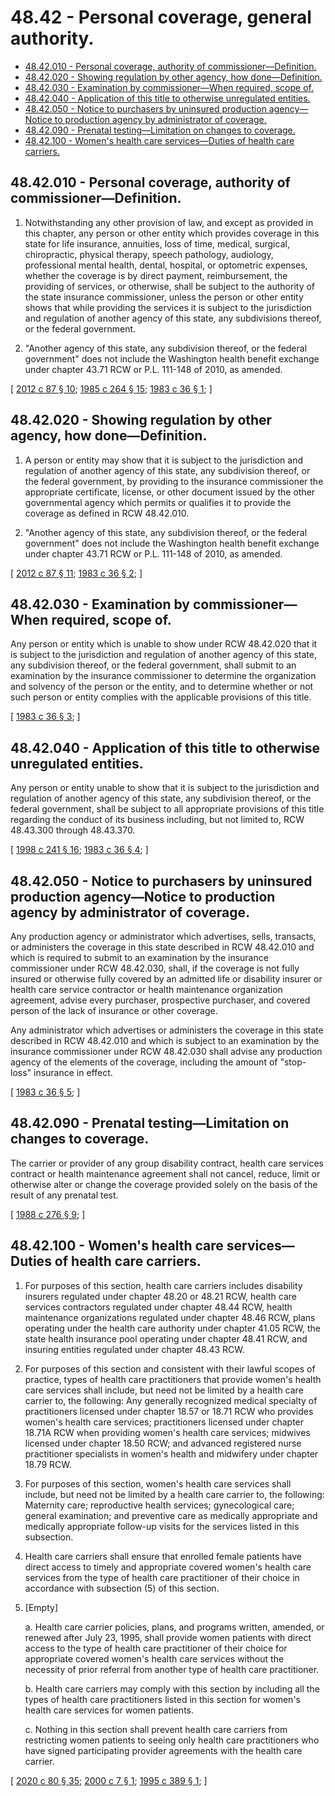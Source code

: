 # 48.42 - Personal coverage, general authority.
* [48.42.010 - Personal coverage, authority of commissioner—Definition.](#4842010---personal-coverage-authority-of-commissionerdefinition)
* [48.42.020 - Showing regulation by other agency, how done—Definition.](#4842020---showing-regulation-by-other-agency-how-donedefinition)
* [48.42.030 - Examination by commissioner—When required, scope of.](#4842030---examination-by-commissionerwhen-required-scope-of)
* [48.42.040 - Application of this title to otherwise unregulated entities.](#4842040---application-of-this-title-to-otherwise-unregulated-entities)
* [48.42.050 - Notice to purchasers by uninsured production agency—Notice to production agency by administrator of coverage.](#4842050---notice-to-purchasers-by-uninsured-production-agencynotice-to-production-agency-by-administrator-of-coverage)
* [48.42.090 - Prenatal testing—Limitation on changes to coverage.](#4842090---prenatal-testinglimitation-on-changes-to-coverage)
* [48.42.100 - Women's health care services—Duties of health care carriers.](#4842100---womens-health-care-servicesduties-of-health-care-carriers)
## 48.42.010 - Personal coverage, authority of commissioner—Definition.
1. Notwithstanding any other provision of law, and except as provided in this chapter, any person or other entity which provides coverage in this state for life insurance, annuities, loss of time, medical, surgical, chiropractic, physical therapy, speech pathology, audiology, professional mental health, dental, hospital, or optometric expenses, whether the coverage is by direct payment, reimbursement, the providing of services, or otherwise, shall be subject to the authority of the state insurance commissioner, unless the person or other entity shows that while providing the services it is subject to the jurisdiction and regulation of another agency of this state, any subdivisions thereof, or the federal government.

2. "Another agency of this state, any subdivision thereof, or the federal government" does not include the Washington health benefit exchange under chapter 43.71 RCW or P.L. 111-148 of 2010, as amended.

\[ [2012 c 87 § 10](https://lawfilesext.leg.wa.gov/biennium/2011-12/Pdf/Bills/Session%20Laws/House/2319-S2.SL.pdf?cite=2012%20c%2087%20§%2010); [1985 c 264 § 15](https://leg.wa.gov/CodeReviser/documents/sessionlaw/1985c264.pdf?cite=1985%20c%20264%20§%2015); [1983 c 36 § 1](https://leg.wa.gov/CodeReviser/documents/sessionlaw/1983c36.pdf?cite=1983%20c%2036%20§%201); \]

## 48.42.020 - Showing regulation by other agency, how done—Definition.
1. A person or entity may show that it is subject to the jurisdiction and regulation of another agency of this state, any subdivision thereof, or the federal government, by providing to the insurance commissioner the appropriate certificate, license, or other document issued by the other governmental agency which permits or qualifies it to provide the coverage as defined in RCW 48.42.010.

2. "Another agency of this state, any subdivision thereof, or the federal government" does not include the Washington health benefit exchange under chapter 43.71 RCW or P.L. 111-148 of 2010, as amended.

\[ [2012 c 87 § 11](https://lawfilesext.leg.wa.gov/biennium/2011-12/Pdf/Bills/Session%20Laws/House/2319-S2.SL.pdf?cite=2012%20c%2087%20§%2011); [1983 c 36 § 2](https://leg.wa.gov/CodeReviser/documents/sessionlaw/1983c36.pdf?cite=1983%20c%2036%20§%202); \]

## 48.42.030 - Examination by commissioner—When required, scope of.
Any person or entity which is unable to show under RCW 48.42.020 that it is subject to the jurisdiction and regulation of another agency of this state, any subdivision thereof, or the federal government, shall submit to an examination by the insurance commissioner to determine the organization and solvency of the person or the entity, and to determine whether or not such person or entity complies with the applicable provisions of this title.

\[ [1983 c 36 § 3](https://leg.wa.gov/CodeReviser/documents/sessionlaw/1983c36.pdf?cite=1983%20c%2036%20§%203); \]

## 48.42.040 - Application of this title to otherwise unregulated entities.
Any person or entity unable to show that it is subject to the jurisdiction and regulation of another agency of this state, any subdivision thereof, or the federal government, shall be subject to all appropriate provisions of this title regarding the conduct of its business including, but not limited to, RCW 48.43.300 through 48.43.370.

\[ [1998 c 241 § 16](https://lawfilesext.leg.wa.gov/biennium/1997-98/Pdf/Bills/Session%20Laws/Senate/6302-S.SL.pdf?cite=1998%20c%20241%20§%2016); [1983 c 36 § 4](https://leg.wa.gov/CodeReviser/documents/sessionlaw/1983c36.pdf?cite=1983%20c%2036%20§%204); \]

## 48.42.050 - Notice to purchasers by uninsured production agency—Notice to production agency by administrator of coverage.
Any production agency or administrator which advertises, sells, transacts, or administers the coverage in this state described in RCW 48.42.010 and which is required to submit to an examination by the insurance commissioner under RCW 48.42.030, shall, if the coverage is not fully insured or otherwise fully covered by an admitted life or disability insurer or health care service contractor or health maintenance organization agreement, advise every purchaser, prospective purchaser, and covered person of the lack of insurance or other coverage.

Any administrator which advertises or administers the coverage in this state described in RCW 48.42.010 and which is subject to an examination by the insurance commissioner under RCW 48.42.030 shall advise any production agency of the elements of the coverage, including the amount of "stop-loss" insurance in effect.

\[ [1983 c 36 § 5](https://leg.wa.gov/CodeReviser/documents/sessionlaw/1983c36.pdf?cite=1983%20c%2036%20§%205); \]

## 48.42.090 - Prenatal testing—Limitation on changes to coverage.
The carrier or provider of any group disability contract, health care services contract or health maintenance agreement shall not cancel, reduce, limit or otherwise alter or change the coverage provided solely on the basis of the result of any prenatal test.

\[ [1988 c 276 § 9](https://leg.wa.gov/CodeReviser/documents/sessionlaw/1988c276.pdf?cite=1988%20c%20276%20§%209); \]

## 48.42.100 - Women's health care services—Duties of health care carriers.
1. For purposes of this section, health care carriers includes disability insurers regulated under chapter 48.20 or 48.21 RCW, health care services contractors regulated under chapter 48.44 RCW, health maintenance organizations regulated under chapter 48.46 RCW, plans operating under the health care authority under chapter 41.05 RCW, the state health insurance pool operating under chapter 48.41 RCW, and insuring entities regulated under chapter 48.43 RCW.

2. For purposes of this section and consistent with their lawful scopes of practice, types of health care practitioners that provide women's health care services shall include, but need not be limited by a health care carrier to, the following: Any generally recognized medical specialty of practitioners licensed under chapter 18.57 or 18.71 RCW who provides women's health care services; practitioners licensed under chapter 18.71A RCW when providing women's health care services; midwives licensed under chapter 18.50 RCW; and advanced registered nurse practitioner specialists in women's health and midwifery under chapter 18.79 RCW.

3. For purposes of this section, women's health care services shall include, but need not be limited by a health care carrier to, the following: Maternity care; reproductive health services; gynecological care; general examination; and preventive care as medically appropriate and medically appropriate follow-up visits for the services listed in this subsection.

4. Health care carriers shall ensure that enrolled female patients have direct access to timely and appropriate covered women's health care services from the type of health care practitioner of their choice in accordance with subsection (5) of this section.

5. [Empty]

   a. Health care carrier policies, plans, and programs written, amended, or renewed after July 23, 1995, shall provide women patients with direct access to the type of health care practitioner of their choice for appropriate covered women's health care services without the necessity of prior referral from another type of health care practitioner.

   b. Health care carriers may comply with this section by including all the types of health care practitioners listed in this section for women's health care services for women patients.

   c. Nothing in this section shall prevent health care carriers from restricting women patients to seeing only health care practitioners who have signed participating provider agreements with the health care carrier.

\[ [2020 c 80 § 35](https://lawfilesext.leg.wa.gov/biennium/2019-20/Pdf/Bills/Session%20Laws/House/2378-S.SL.pdf?cite=2020%20c%2080%20§%2035); [2000 c 7 § 1](https://lawfilesext.leg.wa.gov/biennium/1999-00/Pdf/Bills/Session%20Laws/House/2031.SL.pdf?cite=2000%20c%207%20§%201); [1995 c 389 § 1](https://lawfilesext.leg.wa.gov/biennium/1995-96/Pdf/Bills/Session%20Laws/Senate/5854-S.SL.pdf?cite=1995%20c%20389%20§%201); \]

